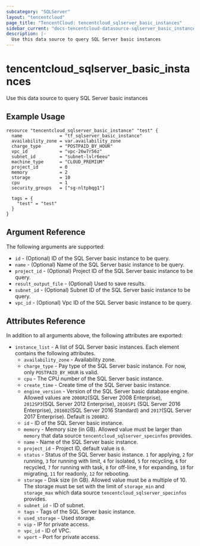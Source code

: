 ```yaml
---
subcategory: "SQLServer"
layout: "tencentcloud"
page_title: "TencentCloud: tencentcloud_sqlserver_basic_instances"
sidebar_current: "docs-tencentcloud-datasource-sqlserver_basic_instances"
description: |-
  Use this data source to query SQL Server basic instances
---
```


# tencentcloud_sqlserver_basic_instances

Use this data source to query SQL Server basic instances

## Example Usage

```hcl
resource "tencentcloud_sqlserver_basic_instance" "test" {
  name              = "tf_sqlserver_basic_instance"
  availability_zone = var.availability_zone
  charge_type       = "POSTPAID_BY_HOUR"
  vpc_id            = "vpc-26w7r56z"
  subnet_id         = "subnet-lvlr6eeu"
  machine_type      = "CLOUD_PREMIUM"
  project_id        = 0
  memory            = 2
  storage           = 10
  cpu               = 1
  security_groups   = ["sg-nltpbqg1"]

  tags = {
    "test" = "test"
  }
}
```

## Argument Reference

The following arguments are supported:

* `id` - (Optional) ID of the SQL Server basic instance to be query.
* `name` - (Optional) Name of the SQL Server basic instance to be query.
* `project_id` - (Optional) Project ID of the SQL Server basic instance to be query.
* `result_output_file` - (Optional) Used to save results.
* `subnet_id` - (Optional) Subnet ID of the SQL Server basic instance to be query.
* `vpc_id` - (Optional) Vpc ID of the SQL Server basic instance to be query.

## Attributes Reference

In addition to all arguments above, the following attributes are exported:

* `instance_list` - A list of SQL Server basic instances. Each element contains the following attributes.
  * `availability_zone` - Availability zone.
  * `charge_type` - Pay type of the SQL Server basic instance. For now, only `POSTPAID_BY_HOUR` is valid.
  * `cpu` - The CPU number of the SQL Server basic instance.
  * `create_time` - Create time of the SQL Server basic instance.
  * `engine_version` - Version of the SQL Server basic database engine. Allowed values are `2008R2`(SQL Server 2008 Enterprise), `2012SP3`(SQL Server 2012 Enterprise), `2016SP1` (SQL Server 2016 Enterprise), `201602`(SQL Server 2016 Standard) and `2017`(SQL Server 2017 Enterprise). Default is `2008R2`.
  * `id` - ID of the SQL Server basic instance.
  * `memory` - Memory size (in GB). Allowed value must be larger than `memory` that data source `tencentcloud_sqlserver_specinfos` provides.
  * `name` - Name of the SQL Server basic instance.
  * `project_id` - Project ID, default value is `0`.
  * `status` - Status of the SQL Server basic instance. `1` for applying, `2` for running, `3` for running with limit, `4` for isolated, `5` for recycling, `6` for recycled, `7` for running with task, `8` for off-line, `9` for expanding, `10` for migrating, `11` for readonly, `12` for rebooting.
  * `storage` - Disk size (in GB). Allowed value must be a multiple of 10. The storage must be set with the limit of `storage_min` and `storage_max` which data source `tencentcloud_sqlserver_specinfos` provides.
  * `subnet_id` - ID of subnet.
  * `tags` - Tags of the SQL Server basic instance.
  * `used_storage` - Used storage.
  * `vip` - IP for private access.
  * `vpc_id` - ID of VPC.
  * `vport` - Port for private access.


